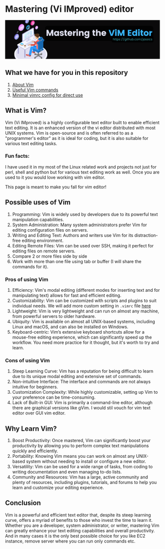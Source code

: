 # Mastering (Vi IMproved) editor
![Mastering Vim](/mastering-vim-editor.png)

## What we have for you in this repository
1. [About Vim](README.md)
2. [Useful Vim commands](vim-commands.md)
3. [Minimal vimrc config for direct use](.vimrc)

## What is Vim?
Vim (Vi IMproved) is a highly configurable text editor built to enable efficient text editing. It is an enhanced version of the vi editor distributed with most UNIX systems. Vim is open-source and is often referred to as a "programmer's editor" as it is ideal for coding, but it is also suitable for various text editing tasks.

### Fun facts:
I have used it in my most of the Linux related work and projects not just for perl, shell and python but for various text editing work as well. Once you are used to it you would love working with vim editor. 

This page is meant to make you fall for vim editor!

## Possible uses of Vim
1. Programming: Vim is widely used by developers due to its powerful text manipulation capabilities.
2. System Administration: Many system administrators prefer Vim for editing configuration files on servers.
3. Writing and Editing Text: Authors and writers use Vim for its distraction-free editing environment.
4. Editing Remote Files: Vim can be used over SSH, making it perfect for editing files on remote servers.
5. Compare 2 or more files side by side
6. Work with more than one file using tab or buffer (I will share the commands for it).

### Pros of using Vim
1. Efficiency: Vim's modal editing (different modes for inserting text and for manipulating text) allows for fast and efficient editing.
2. Customizability: Vim can be customized with scripts and plugins to suit individual needs. We will add more custom setting in `.vimrc` file [here](/.vimrc)
3. Lightweight: Vim is very lightweight and can run on almost any machine, from powerful servers to older hardware.
4. Ubiquity: Vim is available on almost all UNIX-based systems, including Linux and macOS, and can also be installed on Windows.
5. Keyboard-centric: Vim’s extensive keyboard shortcuts allow for a mouse-free editing experience, which can significantly speed up the workflow. You need more practice for it thought, but it's worth to try and learn.

### Cons of using Vim
1. Steep Learning Curve: Vim has a reputation for being difficult to learn due to its unique modal editing and extensive set of commands.
2. Non-intuitive Interface: The interface and commands are not always intuitive for beginners.
3. Customization Complexity: While highly customizable, setting up Vim to your preference can be time-consuming.
4. Lack of Built-in GUI: Vim is primarily a command-line editor, although there are graphical versions like gVim. I would stil vouch for vim text editor over GUI vim editor.

## Why Learn Vim?
1. Boost Productivity: Once mastered, Vim can significantly boost your productivity by allowing you to perform complex text manipulations quickly and efficiently.
2. Portability: Knowing Vim means you can work on almost any UNIX-based system without needing to install or configure a new editor.
3. Versatility: Vim can be used for a wide range of tasks, from coding to writing documentation and even managing to-do lists.
4. Community and Resources: Vim has a large, active community and plenty of resources, including plugins, tutorials, and forums to help you learn and customize your editing experience.

## Conclusion
Vim is a powerful and efficient text editor that, despite its steep learning curve, offers a myriad of benefits to those who invest the time to learn it. Whether you are a developer, system administrator, or writer, mastering Vim can greatly enhance your text editing capabilities and overall productivity.
And in many cases it is the only best possible choice for you like EC2 instance, remove server where you can run only commands etc.
